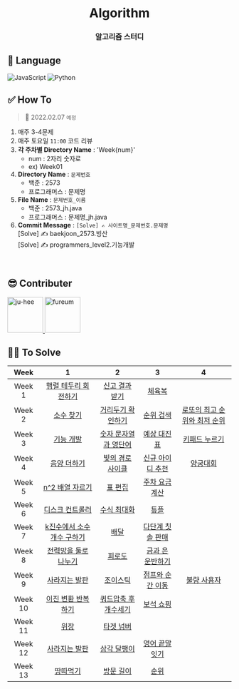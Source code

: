 <div align="center">
  <h1>Algorithm</h1>
  <h3>알고리즘 스터디</h3>
</div>

## 🔨 Language
![JavaScript](https://img.shields.io/badge/-JavaScript-F7DF1E?style=flat&logo=JavaScript&logoColor=black)
![Python](https://img.shields.io/badge/-Python-00599C?style=flat&logo=Python&logoColor=white)

## ✅ How To
> 📅 2022.02.07 `예정`
1. 매주 3-4문제
2. 매주 토요일 `11:00` 코드 리뷰
3. **각 주차별 Directory Name** : 'Week{num}'
    - num : 2자리 숫자로
    - ex) Week01
4. **Directory Name** : `문제번호`
    - 백준 : 2573
    - 프로그래머스 : 문제명
5. **File Name** : `문제번호_이름`  
    - 백준 : 2573_jh.java  
    - 프로그래머스 : 문제명_jh.java
6. **Commit Message** : `[Solve] ✍ 사이트명_문제번호.문제명`  
  [Solve] ✍ baekjoon_2573.빙산  
  [Solve] ✍ programmers_level2.기능개발
  
<br />

## 😎 Contributer
<a href = "https://github.com/maywngml">
  <img src="https://avatars.githubusercontent.com/u/50205928?s=400&v=4" alt="ju-hee" width="80" style="max-width:100%" />
</a>
<a href = "https://github.com/pur3um">
  <img src="https://avatars.githubusercontent.com/u/99007025?v=4" alt="fureum" width="80" style="max-width:100%" />
</a>

<br />

## 👩‍💻 To Solve
|Week|1|2|3|4|
|:---:|:---:|:---:|:---:|:---:|
|Week 1|[행렬 테두리 회전하기](https://programmers.co.kr/learn/courses/30/lessons/77485)|[신고 결과 받기](https://programmers.co.kr/learn/courses/30/lessons/92334)|[체육복](https://programmers.co.kr/learn/courses/30/lessons/42862)| |
|Week 2|[소수 찾기](https://programmers.co.kr/learn/courses/30/lessons/12921)|[거리두기 확인하기](https://programmers.co.kr/learn/courses/30/lessons/81302)|[순위 검색](https://programmers.co.kr/learn/courses/30/lessons/72412)|[로또의 최고 순위와 최저 순위](https://programmers.co.kr/learn/courses/30/lessons/77484)| |
|Week 3|[기능 개발](https://programmers.co.kr/learn/courses/30/lessons/42586)|[숫자 문자열과 영단어](https://programmers.co.kr/learn/courses/30/lessons/81301)|[예상 대진표](https://programmers.co.kr/learn/courses/30/lessons/12985)|[키패드 누르기](https://programmers.co.kr/learn/courses/30/lessons/67256)| |
|Week 4|[음양 더하기](https://programmers.co.kr/learn/courses/30/lessons/76501)|[빛의 경로 사이클](https://programmers.co.kr/learn/courses/30/lessons/86052)|[신규 아이디 추천](https://programmers.co.kr/learn/courses/30/lessons/72410)|[양궁대회](https://programmers.co.kr/learn/courses/30/lessons/92342) |
|Week 5|[n^2 배열 자르기](https://programmers.co.kr/learn/courses/30/lessons/87390)|[표 편집](https://programmers.co.kr/learn/courses/30/lessons/81303)|[주차 요금 계산](https://programmers.co.kr/learn/courses/30/lessons/92341) |
|Week 6|[디스크 컨트롤러](https://programmers.co.kr/learn/courses/30/lessons/42627)|[수식 최대화](https://programmers.co.kr/learn/courses/30/lessons/67257?language=javascript)|[튜플](https://programmers.co.kr/learn/courses/30/lessons/64065) |
|Week 7|[k진수에서 소수 개수 구하기](https://programmers.co.kr/learn/courses/30/lessons/92335)|[배달](https://programmers.co.kr/learn/courses/30/lessons/12978)|[다단계 칫솔 판매](https://programmers.co.kr/learn/courses/30/lessons/77486)
|Week 8|[전력망을 둘로 나누기](https://programmers.co.kr/learn/courses/30/lessons/86971)|[피로도](https://programmers.co.kr/learn/courses/30/lessons/87946)|[금과 은 운반하기](https://programmers.co.kr/learn/courses/30/lessons/86053)|
|Week 9|[사라지는 발판](https://programmers.co.kr/learn/courses/30/lessons/92345)|[조이스틱](https://programmers.co.kr/learn/courses/30/lessons/42860)|[점프와 순간 이동](https://programmers.co.kr/learn/courses/30/lessons/12980)|[불량 사용자](https://programmers.co.kr/learn/courses/30/lessons/64064)|
|Week 10|[이진 변환 반복하기](https://programmers.co.kr/learn/courses/30/lessons/70129)|[쿼드압축 후 개수세기](https://programmers.co.kr/learn/courses/30/lessons/68936)|[보석 쇼핑](https://programmers.co.kr/learn/courses/30/lessons/67258)|
|Week 11|[위장](https://programmers.co.kr/learn/courses/30/lessons/42578)|[타겟 넘버](https://programmers.co.kr/learn/courses/30/lessons/43165)||
|Week 12|[사라지는 발판](https://programmers.co.kr/learn/courses/30/lessons/92345)|[삼각 달팽이](https://programmers.co.kr/learn/courses/30/lessons/68645)|[영어 끝말잇기](https://programmers.co.kr/learn/courses/30/lessons/12981)|
|Week 13|[땅따먹기](https://programmers.co.kr/learn/courses/30/lessons/12913)|[방문 길이](https://programmers.co.kr/learn/courses/30/lessons/49994)|[순위](https://programmers.co.kr/learn/courses/30/lessons/49191)|
